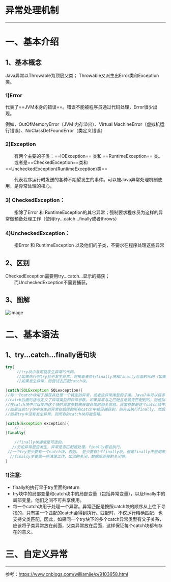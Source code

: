 
# 异常处理机制

---
# 一、基本介绍
## 1、基本概念
Java异常以Throwable为顶层父类；
Throwable又派生出Error类和Exception类。

### 1)Error
代表了==JVM本身的错误==。错误不能被程序员通过代码处理，Error很少出现。 <br/>

例如，OutOfMemoryError（JVM 内存溢出）、Virtual MachineError（虚拟机运行错误）、NoClassDefFoundError（类定义错误）

### 2)Exception
&emsp;&emsp;有两个主要的子类：==IOException== 类和 ==RuntimeException== 类。<br>
&emsp;&emsp;或者是==CheckedException==类和==UncheckedException(RuntimeException)类==<br>

&emsp;&emsp;代表程序运行时发送的各种不期望发生的事件。可以被Java异常处理机制使用，是异常处理的核心。

### 3) CheckedException：
&emsp;&emsp;指除了Error 和 RuntimeException的其它异常；强制要求程序员为这样的异常做预备处理工作（使用try...catch...finally或者throws）

### 4)UncheckedException：
&emsp;&emsp;指Error 和 RuntimeException 以及他们的子类，不要求在程序处理这些异常


## 2、区别
CheckedException需要用try...catch...显示的捕获；<br>
&emsp;&emsp;而UncheckedException不需要捕获。

## 3、图解
![image](https://www.runoob.com/wp-content/uploads/2013/12/12-130Q1234I6223.jpg)




# 二、基本语法

## 1、try...catch...finally语句块
```java
try{
     //try块中放可能发生异常的代码。
     //如果执行完try且不发生异常，则接着去执行finally块和finally后面的代码（如果有的话）。
     //如果发生异常，则尝试去匹配catch块。

}catch(SQLException SQLexception){
//每一个catch块用于捕获并处理一个特定的异常，或者这异常类型的子类。Java7中可以将多个异常声明在一个catch中。
//catch后面的括号定义了异常类型和异常参数。如果异常与之匹配且是最先匹配到的，则虚拟机将使用这个catch块来处理异常。
//在catch块中可以使用这个块的异常参数来获取异常的相关信息。异常参数是这个catch块中的局部变量，其它块不能访问。
//如果当前try块中发生的异常在后续的所有catch中都没捕获到，则先去执行finally，然后到这个函数的外部caller中去匹配异常处理器。
//如果try中没有发生异常，则所有的catch块将被忽略。

}catch(Exception exception){
    //...
}finally{
   
    //finally块通常是可选的。
   //无论异常是否发生，异常是否匹配被处理，finally都会执行。
 //一个try至少要有一个catch块，否则， 至少要有1个finally块。但是finally不是用来处理异常的，finally不会捕获异常。
  //finally主要做一些清理工作，如流的关闭，数据库连接的关闭等。 
}
```

### 1)注意:
- finally的执行早于try里面的return
- try块中的局部变量和catch块中的局部变量（包括异常变量），以及finally中的局部变量，他们之间不可共享使用。
- 每一个catch块用于处理一个异常。异常匹配是按照catch块的顺序从上往下寻找的，只有第一个匹配的catch会得到执行。匹配时，不仅运行精确匹配，也支持父类匹配，因此，如果同一个try块下的多个catch异常类型有父子关系，应该将子类异常放在前面，父类异常放在后面，这样保证每个catch块都有存在的意义。


# 三、自定义异常

---
参考：https://www.cnblogs.com/williamjie/p/9103658.html